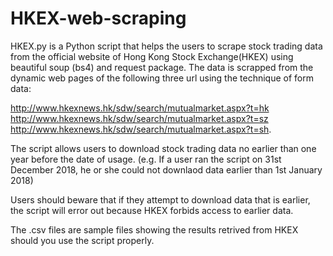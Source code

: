 # HKEX-web-scraping
HKEX.py is a Python script that helps the users to scrape stock trading data from the official website of Hong Kong Stock Exchange(HKEX) using beautiful soup (bs4) and request package. The data is scrapped from the dynamic web pages of the following three url using the technique of form data:

http://www.hkexnews.hk/sdw/search/mutualmarket.aspx?t=hk
http://www.hkexnews.hk/sdw/search/mutualmarket.aspx?t=sz
http://www.hkexnews.hk/sdw/search/mutualmarket.aspx?t=sh.

The script allows users to download stock trading data no earlier than one year before the date of usage. (e.g. If a user ran the script on 31st December 2018, he or she could not downlaod data earlier than 1st January 2018)

Users should beware that if they attempt to download data that is earlier, the script will error out because HKEX forbids access to earlier data.

The .csv files are sample files showing the results retrived from HKEX should you use the script properly.
